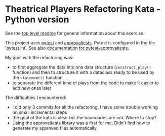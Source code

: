 Theatrical Players Refactoring Kata - Python version
========================================================

See the [top level readme](https://github.com/emilybache/Theatrical-Players-Refactoring-Kata) for general information about this exercise.

This project uses [pytest](https://docs.pytest.org/en/latest/) and [approvaltests](https://github.com/approvals/ApprovalTests.Python). Pytest is configured in the file 'pytest.ini'. See also [documentation for pytest-approvaltests](https://pypi.org/project/pytest-approvaltests/).

My goal with the refactoring was:
   * to first aggregate the data into one data structure (`construct_play()` function) and then to structure it with a dataclass ready to be used by the `statement()` function
   * to separate the different kind of plays from the code to make it easier to add new ones later


The difficulties I encountered:
   * I did only 3 commits for all the refactoring. I have some trouble working on small incremental steps
   * the goal of the kata is clear but the boundaries are not. Where to stop?
   * Using the approvaltests library was a first for me. Didn't find how to generate my approved files automatically.
